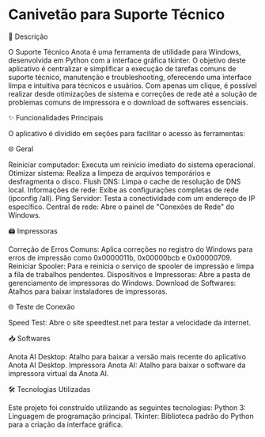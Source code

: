 # Canivetão para Suporte Técnico

📝 Descrição<p>
O Suporte Técnico Anota é uma ferramenta de utilidade para Windows, desenvolvida em Python com a interface gráfica tkinter. O objetivo deste aplicativo é centralizar e simplificar a execução de tarefas comuns de suporte técnico, manutenção e troubleshooting, oferecendo uma interface limpa e intuitiva para técnicos e usuários.
Com apenas um clique, é possível realizar desde otimizações de sistema e correções de rede até a solução de problemas comuns de impressora e o download de softwares essenciais.<p>
<p>
✨ Funcionalidades Principais<p>
O aplicativo é dividido em seções para facilitar o acesso às ferramentas:<p><p>
<p>
🌐 Geral<p><p>
Reiniciar computador: Executa um reinício imediato do sistema operacional.
Otimizar sistema: Realiza a limpeza de arquivos temporários e desfragmenta o disco.
Flush DNS: Limpa o cache de resolução de DNS local.
Informações de rede: Exibe as configurações completas de rede (ipconfig /all).
Ping Servidor: Testa a conectividade com um endereço de IP específico.
Central de rede: Abre o painel de "Conexões de Rede" do Windows.<p>
<p>
🖨️ Impressoras<p>
Correção de Erros Comuns: Aplica correções no registro do Windows para erros de impressão como 0x0000011b, 0x00000bcb e 0x00000709.
Reiniciar Spooler: Para e reinicia o serviço de spooler de impressão e limpa a fila de trabalhos pendentes.
Dispositivos e Impressoras: Abre a pasta de gerenciamento de impressoras do Windows.
Download de Softwares: Atalhos para baixar instaladores de impressoras.<p>
<p>
🌐 Teste de Conexão<p>
Speed Test: Abre o site speedtest.net para testar a velocidade da internet.<p>
<p>
📥 Softwares<p>
Anota AI Desktop: Atalho para baixar a versão mais recente do aplicativo Anota AI Desktop.
Impressora Anota AI: Atalho para baixar o software da impressora virtual da Anota AI.<p>
<p>
🛠️ Tecnologias Utilizadas<p>
Este projeto foi construído utilizando as seguintes tecnologias:
Python 3: Linguagem de programação principal.
Tkinter: Biblioteca padrão do Python para a criação da interface gráfica.<p>

